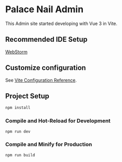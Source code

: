 # Palace Nail Admin

This Admin site started developing with Vue 3 in Vite.

## Recommended IDE Setup

[WebStorm](https://www.jetbrains.com/webstorm/)

## Customize configuration

See [Vite Configuration Reference](https://vite.dev/config/).

## Project Setup

```sh
npm install
```

### Compile and Hot-Reload for Development

```sh
npm run dev
```

### Compile and Minify for Production

```sh
npm run build
```
